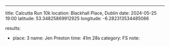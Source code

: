 ---
title: Calcutta Run 10k
location: Blackhall Place, Dublin
date: 2024-05-25 19:00
latitude: 53.34825869912925
longitude: -6.282313534485086

results:
  - place: 3
    name: Jen Preston
    time: 41m 28s
    category: FS
    note: 